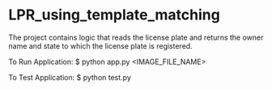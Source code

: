 # LPR_using_template_matching
The project contains logic that reads the license plate and returns the owner name and state to which the license plate is registered.

To Run Application: $ python app.py <IMAGE_FILE_NAME>

To Test Application: $ python test.py